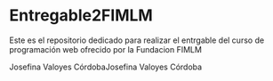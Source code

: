 # Entregable2FIMLM
Este es el repositorio dedicado para realizar el entrgable del curso de programación web ofrecido por la Fundacion FIMLM

Josefina Valoyes CórdobaJosefina Valoyes Córdoba
